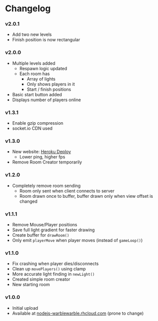 # Changelog

### v2.0.1
- Add two new levels
- Finish position is now rectangular

### v2.0.0
- Multiple levels added
  - Respawn logic updated
  - Each room has
    - Array of lights
    - Only shows players in it
    - Start / finish positions
- Basic start button added
- Displays number of players online

### v1.3.1
- Enable gzip compression
- socket.io CDN used

### v1.3.0
- New website: [Heroku Deploy](https://enlighten-game.herokuapp.com)
  - Lower ping, higher fps
- Remove Room Creator temporarily

### v1.2.0
- Completely remove room sending
  - Room only sent when client connects to server
  - Room drawn once to buffer, buffer drawn only when view offset is changed

### v1.1.1
- Remove Mouse/Player positions
- Save full light gradient for faster drawing
- Create buffer for `drawRoom()`
- Only emit `playerMove` when player moves (instead of `gameLoop()`)

### v1.1.0
- Fix crashing when player dies/disconnects
- Clean up `movePlayers()` using clamp
- More accurate light finding in `newLight()`
- Created simple room creator
- New starting room

### v1.0.0
- Initial upload
- Available at [nodejs-warblewarble.rhcloud.com](nodejs-warblewarble.rhcloud.com) (prone to change)
